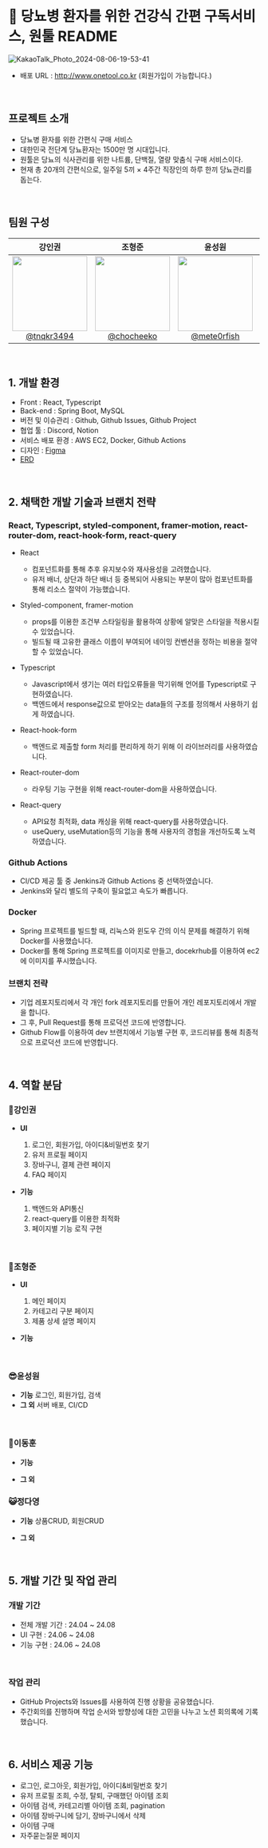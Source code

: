 # 📖 당뇨병 환자를 위한 건강식 간편 구독서비스, 원툴 README
![KakaoTalk_Photo_2024-08-06-19-53-41](https://github.com/user-attachments/assets/7332f9c8-2554-4fbc-918b-a116b6989d8b)



- 배포 URL : http://www.onetool.co.kr
(회원가입이 가능합니다.)

<br>

## 프로젝트 소개

- 당뇨병 환자를 위한 간편식 구매 서비스
- 대한민국 전단계 당뇨환자는 1500만 명 시대입니다.
- 원툴은 당뇨의 식사관리를 위한 나트륨, 단백질, 열량 맞춤식 구매 서비스이다.
- 현재 총 20개의 간편식으로, 일주일 5끼 × 4주간 직장인의 하루 한끼 당뇨관리를 돕는다.

<br>

## 팀원 구성

<div align="center">

| **강인권** | **조형준** | **윤성원** | **이동훈** | **정다영** |
| :------: |  :------: | :------: | :------: | :------: |
| [<img src="https://avatars.githubusercontent.com/u/105264785?v=4" height=150 width=150> <br/> @tnqkr3494](https://github.com/tnqkr3494) | [<img src="https://avatars.githubusercontent.com/u/157940718?v=4" height=150 width=150> <br/> @chocheeko](https://github.com/chocheeko) | [<img src="https://avatars.githubusercontent.com/u/63222221?v=4" height=150 width=150> <br/> @mete0rfish](https://github.com/mete0rfish) | [<img src="https://avatars.githubusercontent.com/u/123933574?v=4" height=150 width=150> <br/> @LEEDONGH00N](https://github.com/LEEDONGH00N) | [<img src="https://avatars.githubusercontent.com/u/92675692?v=4" height=150 width=150> <br/> @day024](https://github.com/day024) |

</div>

<br>

## 1. 개발 환경

- Front : React, Typescript
- Back-end : Spring Boot, MySQL
- 버전 및 이슈관리 : Github, Github Issues, Github Project
- 협업 툴 : Discord, Notion
- 서비스 배포 환경 : AWS EC2, Docker, Github Actions
- 디자인 : [Figma](https://www.figma.com/login?is_not_gen_0=true&resource_type=team)
- [ERD](https://www.erdcloud.com/d/rqSQ55f4JyqbtkCs5)

<br>

## 2. 채택한 개발 기술과 브랜치 전략

### React, Typescript, styled-component, framer-motion, react-router-dom, react-hook-form, react-query

- React 
    - 컴포넌트화를 통해 추후 유지보수와 재사용성을 고려했습니다.
    - 유저 배너, 상단과 하단 배너 등 중복되어 사용되는 부분이 많아 컴포넌트화를 통해 리소스 절약이 가능했습니다.

- Styled-component, framer-motion
    - props를 이용한 조건부 스타일링을 활용하여 상황에 알맞은 스타일을 적용시킬 수 있었습니다.
    - 빌드될 때 고유한 클래스 이름이 부여되어 네이밍 컨벤션을 정하는 비용을 절약할 수 있었습니다.


- Typescript
    - Javascript에서 생기는 여러 타입오류들을 막기위해 언어를 Typescript로 구현하였습니다.
    - 백엔드에서 response값으로 받아오는 data들의 구조를 정의해서 사용하기 쉽게 하였습니다.

- React-hook-form
    - 백엔드로 제출할 form 처리를 편리하게 하기 위해 이 라이브러리를 사용하였습니다.


- React-router-dom
    - 라우팅 기능 구현을 위해 react-router-dom을 사용하였습니다.


- React-query
    - API요청 최적화, data 캐싱을 위해 react-query를 사용하였습니다.
    - useQuery, useMutation등의 기능을 통해 사용자의 경험을 개선하도록 노력하였습니다.

    
### Github Actions
- CI/CD 제공 툴 중 Jenkins과 Github Actions 중 선택하였습니다.
- Jenkins와 달리 별도의 구축이 필요없고 속도가 빠릅니다.

### Docker
- Spring 프로젝트를 빌드할 때, 리눅스와 윈도우 간의 이식 문제를 해결하기 위해 Docker를 사용했습니다.
- Docker를 통해 Spring 프로젝트를 이미지로 만들고, docekrhub를 이용하여 ec2에 이미지를 푸시했습니다.

### 브랜치 전략

- 기업 레포지토리에서 각 개인 fork 레포지토리를 만들어 개인 레포지토리에서 개발을 합니다.
- 그 후, Pull Request를 통해 프로덕션 코드에 반영합니다.
- Github Flow를 이용하여 dev 브랜치에서 기능별 구현 후, 코드리뷰를 통해 최종적으로 프로덕션 코드에 반영합니다.

<br>

## 4. 역할 분담

### 🍊강인권

- **UI**
    1. 로그인, 회원가입, 아이디&비밀번호 찾기
    2. 유저 프로필 페이지
    3. 장바구니, 결제 관련 페이지
    4. FAQ 페이지
  
- **기능**
    1. 백엔드와 API통신
    2. react-query를 이용한 최적화
    3. 페이지별 기능 로직 구현
    
<br>
    
### 👻조형준

- **UI**
   1. 메인 페이지
   2. 카테고리 구분 페이지
   3. 제품 상세 설명 페이지

- **기능**

<br>

### 😎윤성원
- **기능**
  로그인, 회원가입, 검색 
- **그 외**
  서버 배포, CI/CD
<br>

### 🐬이동훈

- **기능**
  
- **그 외**

### 😺정다영
- **기능**
  상품CRUD, 회원CRUD
  
- **그 외**
  
<br>

## 5. 개발 기간 및 작업 관리

### 개발 기간

- 전체 개발 기간 : 24.04 ~ 24.08
- UI 구현 : 24.06 ~ 24.08
- 기능 구현 : 24.06 ~ 24.08

<br>

### 작업 관리

- GitHub Projects와 Issues를 사용하여 진행 상황을 공유했습니다.
- 주간회의를 진행하며 작업 순서와 방향성에 대한 고민을 나누고 노션 회의록에 기록했습니다.

<br>

## 6. 서비스 제공 기능
- 로그인, 로그아웃, 회원가입, 아이디&비밀번호 찾기
-  유저 프로필 조희, 수정, 탈퇴, 구매했던 아이템 조회
- 아이템 검색, 카테고리별 아이템 조회, pagination
- 아이템 장바구니에 담기, 장바구니에서 삭제
- 아이템 구매
- 자주묻는질문 페이지

